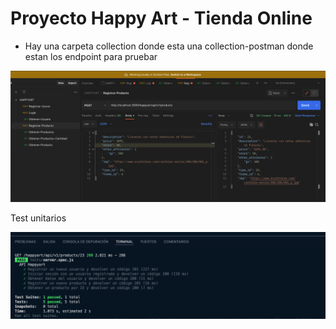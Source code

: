 # Proyecto Happy Art - Tienda Online


- Hay una carpeta collection donde esta una collection-postman donde estan los endpoint para pruebar


![alt text](image.png)


Test unitarios

![alt text](image-1.png)